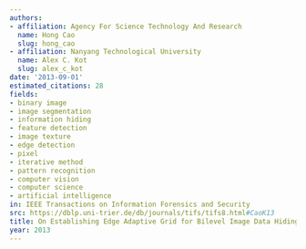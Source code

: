 ```yaml
---
authors:
- affiliation: Agency For Science Technology And Research
  name: Hong Cao
  slug: hong_cao
- affiliation: Nanyang Technological University
  name: Alex C. Kot
  slug: alex_c_kot
date: '2013-09-01'
estimated_citations: 28
fields:
- binary image
- image segmentation
- information hiding
- feature detection
- image texture
- edge detection
- pixel
- iterative method
- pattern recognition
- computer vision
- computer science
- artificial intelligence
in: IEEE Transactions on Information Forensics and Security
src: https://dblp.uni-trier.de/db/journals/tifs/tifs8.html#CaoK13
title: On Establishing Edge Adaptive Grid for Bilevel Image Data Hiding
year: 2013
---
```

